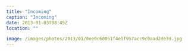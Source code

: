 ```yaml
---
title: "Incoming"
caption: "Incoming"
date: 2013-01-03T08:45Z
location: ""

image: /images/photos/2013/01/0ee0c60051f4e1f957acc9c0aad2de3d.jpg
---
```

